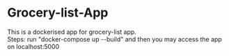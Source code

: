 # Grocery-list-App
<body>This is a dockerised app for grocery-list app.<br>
  Steps: run "docker-compose up --build" and then you may access the app on localhost:5000
</body>
